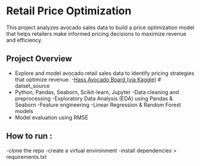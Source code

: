 #  Retail Price Optimization

This project analyzes avocado sales data to build a price optimization model that helps retailers make informed pricing decisions to maximize revenue and efficiency.


## Project Overview

- Explore and model avocado retail sales data to identify pricing strategies that optimize revenue.
-[Hass Avocado Board (via Kaggle)](https://www.kaggle.com/datasets/neuromusic/avocado-prices)  # datset_source
- Python, Pandas, Seaborn, Scikit-learn, Jupyter
-Data cleaning and preprocessing
-Exploratory Data Analysis (EDA) using Pandas & Seaborn
-Feature engineering
-Linear Regression & Random Forest models
- Model evaluation using RMSE


## How to run :
 -clone the repo 
 -create a virtual environment 
 -install dependencies > requirements.txt

